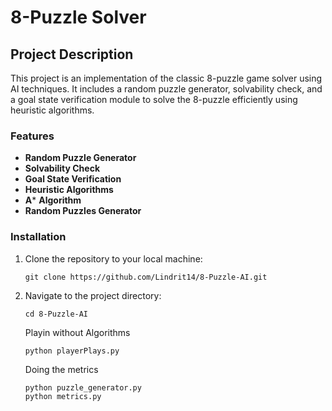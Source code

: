 # 8-Puzzle Solver

## Project Description
This project is an implementation of the classic 8-puzzle game solver using AI techniques. It includes a random puzzle generator, solvability check, and a goal state verification module to solve the 8-puzzle efficiently using heuristic algorithms.

### Features
- **Random Puzzle Generator** 
- **Solvability Check** 
- **Goal State Verification** 
- **Heuristic Algorithms** 
- **A*** **Algorithm**
- **Random Puzzles Generator**



### Installation
1. Clone the repository to your local machine:
    ```
    git clone https://github.com/Lindrit14/8-Puzzle-AI.git
    ```

2. Navigate to the project directory:
    ```
    cd 8-Puzzle-AI
    ```

    Playin without Algorithms
    ```
    python playerPlays.py
    ```

    Doing the metrics
    ```
    python puzzle_generator.py
    python metrics.py
    ```
